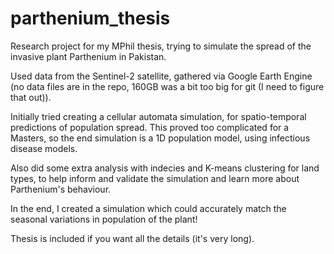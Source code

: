 # parthenium_thesis
Research project for my MPhil thesis, trying to simulate the spread of the invasive plant Parthenium in Pakistan.

Used data from the Sentinel-2 satellite, gathered via Google Earth Engine (no data files are in the repo, 160GB was a bit too big for git (I need to figure that out)).

Initially tried creating a cellular automata simulation, for spatio-temporal predictions of population spread. This proved too complicated for a Masters, so the end simulation is a 1D population model, using infectious disease models.

Also did some extra analysis with indecies and K-means clustering for land types, to help inform and validate the simulation and learn more about Parthenium's behaviour.

In the end, I created a simulation which could accurately match the seasonal variations in population of the plant!

Thesis is included if you want all the details (it's very long).
